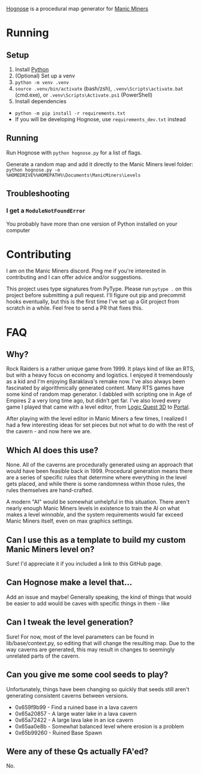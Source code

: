 [Hognose](https://en.wikipedia.org/wiki/Hognose)
is a procedural map generator for
[Manic Miners](https://manicminers.baraklava.com/)

# Running

## Setup

1. Install [Python](https://www.python.org/downloads/)
1. (Optional) Set up a venv
 2. `python -m venv .venv`
 2. `source .venv/bin/activate` (bash/zsh), `.venv\Scripts\activate.bat`
   (cmd.exe), or `.venv\Scripts\Activate.ps1` (PowerShell)
1. Install dependencies
 - `python -m pip install -r requirements.txt`
 - If you will be developing Hognose, use `requirements_dev.txt` instead

## Running

Run Hognose with `python hognose.py` for a list of flags.

Generate a random map and add it directly to the Manic Miners level folder:
`python hognose.py -o %HOMEDRIVE%%HOMEPATH%\Documents\ManicMiners\Levels`

## Troubleshooting

### I get a `ModuleNotFoundError`

You probably have more than one version of Python installed on your computer

# Contributing

I am on the Manic Miners discord. Ping me if you're interested in contributing
and I can offer advice and/or suggestions.

This project uses type signatures from PyType. Please run `pytype .` on this
project before submitting a pull request. I'll figure out pip and precommit
hooks eventually, but this is the first time I've set up a Git project from
scratch in a while. Feel free to send a PR that fixes this.

# FAQ

## Why?

Rock Raiders is a rather unique game from 1999. It plays kind of like an RTS,
but with a heavy focus on economy and logistics. I enjoyed it tremendously as
a kid and I'm enjoying Baraklava's remake now. I've also always been fascinated
by algorithmically generated content. Many RTS games have some kind of random
map generator. I dabbled with scripting one in Age of Empires 2 a very long
time ago, but didn't get far. I've also loved every game I played that came
with a level editor, from
[Logic Quest 3D](https://www.youtube.com/watch?v=605CeYpos1U&list=PL7A1EE48A7DD84B65&ab_channel=maxmouse713)
to [Portal](https://www.moddb.com/mods/gamma-energy).

After playing with the level editor in Manic Miners a few times, I realized I
had a few interesting ideas for set pieces but not what to do with the rest of
the cavern - and now here we are.

## Which AI does this use?

None. All of the caverns are procedurally generated using an approach that
would have been feasible back in 1999. Procedural generation means there are a
series of specific rules that determine where everything in the level gets
placed, and while there is some randomness within those rules, the rules
themselves are hand-crafted.

A modern "AI" would be somewhat unhelpful in this situation. There aren't
nearly enough Manic Miners levels in existence to train the AI on what makes a
level *winnable*, and the system requirements would far exceed Manic Miners
itself, even on max graphics settings.

## Can I use this as a template to build my custom Manic Miners level on?

Sure! I'd appreciate it if you included a link to this GitHub page.

## Can Hognose make a level that...

Add an issue and maybe! Generally speaking, the kind of things that would be
easier to add would be caves with specific things in them - like

## Can I tweak the level generation?

Sure! For now, most of the level parameters can be found in
lib/base/context.py, so editing that will change the resulting map. Due to the
way caverns are generated, this may result in changes to seemingly unrelated
parts of the cavern.

## Can you give me some cool seeds to play?

Unfortunately, things have been changing so quickly that seeds still aren't
generating consistent caverns between versions.

- 0x659f9b99 - Find a ruined base in a lava cavern
- 0x65a20857 - A large water lake in a lava cavern
- 0x65a72422 - A large lava lake in an ice cavern
- 0x65aa0e8b - Somewhat balanced level where erosion is a problem
- 0x65b99260 - Ruined Base Spawn

## Were any of these Qs actually FA'ed?

No.